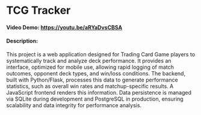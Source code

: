 # TCG Tracker
#### Video Demo: https://youtu.be/aRYaDvsCBSA
#### Description: 
This project is a web application designed for Trading Card Game players to systematically track and analyze deck performance. It provides an interface, optimized for mobile use, allowing rapid logging of match outcomes, opponent deck types, and win/loss conditions. The backend, built with Python/Flask, processes this data to generate performance statistics, such as overall win rates and matchup-specific results. A JavaScript frontend renders this information. Data persistence is managed via SQLite during development and PostgreSQL in production, ensuring scalability and data integrity for performance analysis.
